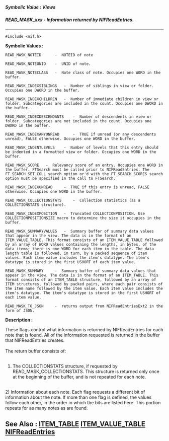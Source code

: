 ##### Symbolic Value : Views
##### READ_MASK_xxx - Information returned by NIFReadEntries.
---
```
#include <nif.h>
```

**Symbolic Values :**

	READ_MASK_NOTEID	  -  NOTEID of note

	READ_MASK_NOTEUNID	  -  UNID of note.

	READ_MASK_NOTECLASS	  -  Note class of note. Occupies one WORD in the buffer.

	READ_MASK_INDEXSIBLINGS	  -  Number of siblings in view or folder. Occupies one DWORD in the buffer.

	READ_MASK_INDEXCHILDREN	  -  Number of immediate children in view or folder. Subcategories are included in the count. Occupies one DWORD in the buffer.

	READ_MASK_INDEXDESCENDANTS	  -  Number of descendents in view or folder. Subcategories are not included in the count. Occupies one DWORD in the buffer.

	READ_MASK_INDEXANYUNREAD	  -  TRUE if unread (or any descendents unread), FALSE otherwise. Occupies one WORD in the buffer.

	READ_MASK_INDENTLEVELS	  -  Number of levels that this entry should be indented in a formatted view or folder. Occupies one WORD in the buffer.

	READ_MASK_SCORE	  -  Relevancy score of an entry. Occupies one WORD in the buffer. FTSearch must be called prior to NIFReadEntries. The FT_SEARCH_SET_COLL search option or'd with the FT_SEARCH_SCORES search option must be specified in the call to FTSearch.

	READ_MASK_INDEXUNREAD	  -  TRUE if this entry is unread, FALSE otherwise. Occupies one WORD in the buffer.

	READ_MASK_COLLECTIONSTATS	  -  Collection statistics (as a COLLECTIONSTATS structure).

	READ_MASK_INDEXPOSITION	  -  Truncated COLLECTIONPOSITION. Use COLLECTIONPOSITIONSIZE macro to determine the size it occupies in the buffer.

	READ_MASK_SUMMARYVALUES	  -  Summary buffer of summary data values that appear in the view. The data is in the format of an ITEM_VALUE_TABLE. This format consists of an ITEM_VALUE_TABLE followed by an array of WORD values containing the lengths, in bytes, of the data items; there is one WORD for each item in the table. The data length table is followed, in turn, by a packed sequence of item values. Each item value includes the item's datatype. The item's datatype is stored in the first USHORT of each item value.

	READ_MASK_SUMMARY	  -  Summary buffer of summary data values that appear in the view. The data is in the format of an ITEM_TABLE. This format consists of an ITEM_TABLE structure, followed by an array of ITEM structures, followed by packed pairs, where each pair consists of the item name followed by the item value. Each item value includes the item's datatype. The item's datatype is stored in the first USHORT of each item value.

	READ_MASK_TO_JSON	  -  returns output from NIFReadEntriesExt2 in the form of JSON.


**Description :**

These flags control what information is returned by NIFReadEntries for each note that is found. All of the information requested is returned in the buffer that NIFReadEntries creates.<br>
<br>
The return buffer consists of:<br>
<br>
1) The COLLECTIONSTATS structure, if requested by READ_MASK_COLLECTIONSTATS. This structure is returned only once at the beginning of the buffer, and is not repeated for each note.<br>
<br>
2) Information about each note. Each flag requests a different bit of information about the note.  If more than one flag is defined, the values follow each other, in the order in which the bits are listed here.  This portion repeats for as many notes as are found.


**See Also :**
[ITEM_TABLE](/domino-c-api-docs/reference/Data/ITEM_TABLE)
[ITEM_VALUE_TABLE](/domino-c-api-docs/reference/Data/ITEM_VALUE_TABLE)
[NIFReadEntries](/domino-c-api-docs/reference/Func/NIFReadEntries)
---
